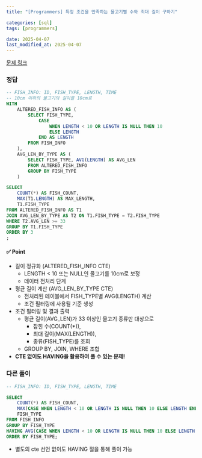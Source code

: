 ```yaml
---
title: "[Programmers] 특정 조건을 만족하는 물고기별 수와 최대 길이 구하기"

categories: [sql]
tags: [programmers]

date: 2025-04-07
last_modified_at: 2025-04-07
---
```

[문제 링크](https://school.programmers.co.kr/learn/courses/30/lessons/298519)

### 정답
```sql
-- FISH_INFO: ID, FISH_TYPE, LENGTH, TIME
-- 10cm 이하의 물고기의 길이를 10cm로
WITH 
    ALTERED_FISH_INFO AS (
        SELECT FISH_TYPE,
            CASE 
                WHEN LENGTH < 10 OR LENGTH IS NULL THEN 10
                ELSE LENGTH
            END AS LENGTH
        FROM FISH_INFO
    ),
    AVG_LEN_BY_TYPE AS (
        SELECT FISH_TYPE, AVG(LENGTH) AS AVG_LEN
        FROM ALTERED_FISH_INFO
        GROUP BY FISH_TYPE
    )

SELECT 
    COUNT(*) AS FISH_COUNT,
    MAX(T1.LENGTH) AS MAX_LENGTH,
    T1.FISH_TYPE
FROM ALTERED_FISH_INFO AS T1
JOIN AVG_LEN_BY_TYPE AS T2 ON T1.FISH_TYPE = T2.FISH_TYPE
WHERE T2.AVG_LEN >= 33
GROUP BY T1.FISH_TYPE
ORDER BY 3
;
```

#### ✅ Point
- 길이 정규화 (ALTERED_FISH_INFO CTE)
    - LENGTH < 10 또는 NULL인 물고기를 10cm로 보정
    - 데이터 전처리 단계
- 평균 길이 계산 (AVG_LEN_BY_TYPE CTE)
    - 전처리된 테이블에서 FISH_TYPE별 AVG(LENGTH) 계산
    - 조건 필터링에 사용될 기준 생성
- 조건 필터링 및 결과 출력
    - 평균 길이(AVG_LEN)가 33 이상인 물고기 종류만 대상으로
        - 잡힌 수(COUNT(*)),
        - 최대 길이(MAX(LENGTH)),
        - 종류(FISH_TYPE)를 조회
    - GROUP BY, JOIN, WHERE 조합
- **CTE 없이도 HAVING을 활용하여 풀 수 있는 문제!**

### 다른 풀이
```sql
-- FISH_INFO: ID, FISH_TYPE, LENGTH, TIME

SELECT 
    COUNT(*) AS FISH_COUNT,
    MAX(CASE WHEN LENGTH < 10 OR LENGTH IS NULL THEN 10 ELSE LENGTH END) AS MAX_LENGTH,
    FISH_TYPE
FROM FISH_INFO
GROUP BY FISH_TYPE
HAVING AVG(CASE WHEN LENGTH < 10 OR LENGTH IS NULL THEN 10 ELSE LENGTH END) >= 33
ORDER BY FISH_TYPE;
```
- 별도의 cte 선언 없이도 HAVING 절을 통해 풀이 가능